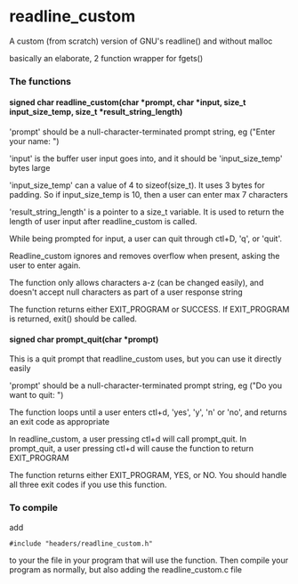 # readline_custom
A custom (from scratch) version of GNU's readline() and without malloc

basically an elaborate, 2 function wrapper for fgets()

### The functions

#### signed char readline_custom(char *prompt, char *input, size_t input_size_temp, size_t *result_string_length)

'prompt' should be a null-character-terminated prompt string, eg ("Enter your name: ")

'input' is the buffer user input goes into, and it should be 'input_size_temp' bytes large 

'input_size_temp' can a value of 4 to sizeof(size_t). It uses 3 bytes for padding. So if input_size_temp is 10, then a user can enter max 7 characters

'result_string_length' is a pointer to a size_t variable.  It is used to return the length of  user input after readline_custom is called.

While being prompted for input, a user can quit through ctl+D, 'q', or 'quit'.  

Readline_custom ignores and removes overflow when present, asking the user to enter again.

The function only allows characters a-z (can be changed easily), and doesn't accept null characters as part of a user response string

The function returns either EXIT_PROGRAM or SUCCESS.  If EXIT_PROGRAM is returned, exit() should be called.

#### signed char prompt_quit(char *prompt)

This is a quit prompt that readline_custom uses, but you can use it directly easily

'prompt' should be a null-character-terminated prompt string, eg ("Do you want to quit: ")

The function loops until a user enters ctl+d, 'yes', 'y', 'n' or 'no', and returns an exit code as appropriate

In readline_custom, a user pressing ctl+d will call prompt_quit.  In prompt_quit, a user pressing ctl+d will cause the function to return EXIT_PROGRAM

The function returns either EXIT_PROGRAM, YES, or NO.  You should handle all three exit codes if you use this function.  

### To compile
add 

```
#include "headers/readline_custom.h" 
```

to your the file in your program that will use the function.  Then compile your program as normally, but also adding the readline_custom.c file
